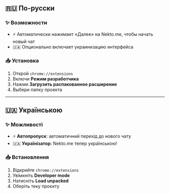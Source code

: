 ## 🇷🇺 По-русски

### ✨ Возможности

- ⚡ Автоматически нажимает «Далее» на Nekto.me, чтобы начать новый чат
- 🇺🇦 Опционально включает украинизацию интерфейса

### 📥 Установка

1. Открой `chrome://extensions`
2. Включи **Режим разработчика**
3. Нажми **Загрузить распакованное расширение**
4. Выбери папку проекта

---

## 🇺🇦 Українською

### ✨ Можливості

- ⚡ **Автопропуск**: автоматичний перехід до нового чату
- 🇺🇦 **Українізатор**: Nekto.me тепер українською!

### 📥 Встановлення

1. Відкрийте `chrome://extensions`
2. Увімкніть **Developer mode**
3. Натисніть **Load unpacked**
4. Оберіть теку проєкту
